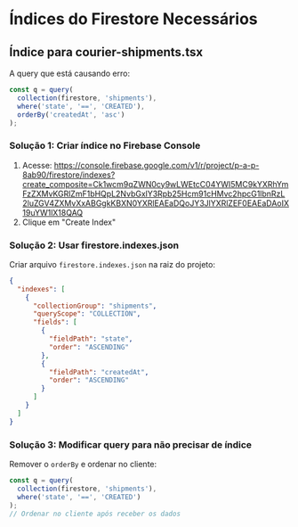 # Índices do Firestore Necessários

## Índice para courier-shipments.tsx

A query que está causando erro:
```javascript
const q = query(
  collection(firestore, 'shipments'),
  where('state', '==', 'CREATED'),
  orderBy('createdAt', 'asc')
);
```

### Solução 1: Criar índice no Firebase Console
1. Acesse: https://console.firebase.google.com/v1/r/project/p-a-p-8ab90/firestore/indexes?create_composite=Ck1wcm9qZWN0cy9wLWEtcC04YWI5MC9kYXRhYmFzZXMvKGRlZmF1bHQpL2NvbGxlY3Rpb25Hcm91cHMvc2hpcG1lbnRzL2luZGV4ZXMvXxABGgkKBXN0YXRlEAEaDQoJY3JlYXRlZEF0EAEaDAoIX19uYW1lX18QAQ
2. Clique em "Create Index"

### Solução 2: Usar firestore.indexes.json
Criar arquivo `firestore.indexes.json` na raiz do projeto:

```json
{
  "indexes": [
    {
      "collectionGroup": "shipments",
      "queryScope": "COLLECTION",
      "fields": [
        {
          "fieldPath": "state",
          "order": "ASCENDING"
        },
        {
          "fieldPath": "createdAt",
          "order": "ASCENDING"
        }
      ]
    }
  ]
}
```

### Solução 3: Modificar query para não precisar de índice
Remover o `orderBy` e ordenar no cliente:

```javascript
const q = query(
  collection(firestore, 'shipments'),
  where('state', '==', 'CREATED')
);
// Ordenar no cliente após receber os dados
```
